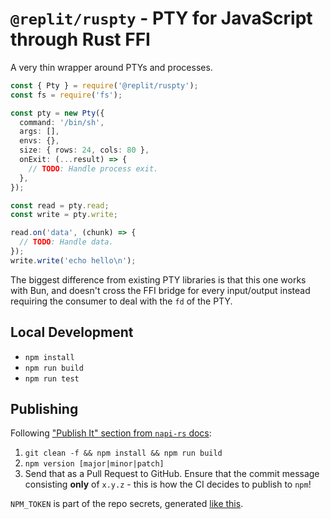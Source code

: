 # `@replit/ruspty` - PTY for JavaScript through Rust FFI

A very thin wrapper around PTYs and processes.

```ts
const { Pty } = require('@replit/ruspty');
const fs = require('fs');

const pty = new Pty({
  command: '/bin/sh',
  args: [],
  envs: {},
  size: { rows: 24, cols: 80 },
  onExit: (...result) => {
    // TODO: Handle process exit.
  },
});

const read = pty.read;
const write = pty.write;

read.on('data', (chunk) => {
  // TODO: Handle data.
});
write.write('echo hello\n');
```

The biggest difference from existing PTY libraries is that this one works with Bun, and doesn't cross the FFI bridge for every input/output instead requiring the consumer to deal with the `fd` of the PTY.

## Local Development

- `npm install`
- `npm run build`
- `npm run test`

## Publishing

Following ["Publish It" section from `napi-rs` docs](https://napi.rs/docs/introduction/simple-package#publish-it):

1. `git clean -f && npm install && npm run build`
2. `npm version [major|minor|patch]`
3. Send that as a Pull Request to GitHub. Ensure that the commit message consisting **only** of `x.y.z` - this is how the CI decides to publish to `npm`!

`NPM_TOKEN` is part of the repo secrets, generated [like this](https://httptoolkit.com/blog/automatic-npm-publish-gha/).

